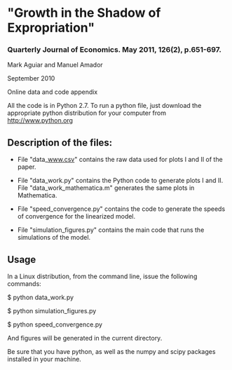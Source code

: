 # "Growth in the Shadow of Expropriation"
### Quarterly Journal of Economics. May 2011, 126(2), p.651-697.

Mark Aguiar and Manuel Amador

September 2010

Online data and code appendix 

All the code is in Python 2.7. To run a python file, just download the appropriate 
python distribution for your computer from http://www.python.org 

## Description of the files: 

  - File "data_www.csv" contains the raw data used for plots I and II of the paper. 
 
  - File "data_work.py" contains the Python code to generate plots I
    and II. File "data_work_mathematica.m" generates the same plots in Mathematica.

  - File "speed_convergence.py" contains the code to generate the speeds of
    convergence for the linearized model. 

  - File "simulation_figures.py" contains the main code that runs the simulations of
    the model. 

## Usage

In a Linux distribution, from the command line, issue the following commands:

$ python data_work.py

$ python simulation_figures.py

$ python speed_convergence.py

And figures will be generated in the current directory. 

Be sure that you have python, as well as the numpy and scipy packages installed in 
your machine. 



